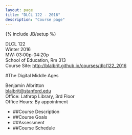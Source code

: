```yaml
---
layout: page
title: "DLCL 122 - 2016"
description: "Course page"
---
```

{% include JB/setup %}

DLCL 122  
Winter 2016  
MW: 03:00p-04:20p  
School of Education, Rm 313  
Course Site: http://blalbrit.github.io/courses/dlcl122_2016  

#The Digital Middle Ages  

Benjamin Albritton  
blalbrit@stanford.edu  
Office: Lathrop Library, 3rd Floor  
Office Hours: By appointment  

+ ##Course Description
+ ##Course Goals
+ ##Assessment
+ ##Course Schedule


